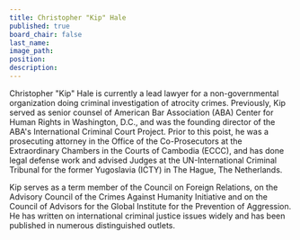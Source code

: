 ```yaml
---
title: Christopher "Kip" Hale
published: true
board_chair: false
last_name:
image_path:
position:
description:
---
```


Christopher "Kip" Hale is currently a lead lawyer for a non-governmental organization doing criminal investigation of atrocity crimes. Previously, Kip served as senior counsel of American Bar Association (ABA) Center for Human Rights in Washington, D.C., and was the founding director of the ABA's International Criminal Court Project. Prior to this poist, he was a prosecuting attorney in the Office of the Co-Prosecutors at the Extraordinary Chambers in the Courts of Cambodia (ECCC), and has done legal defense work and advised Judges at the UN-International Criminal Tribunal for the former Yugoslavia (ICTY) in The Hague, The Netherlands.

Kip serves as a term member of the Council on Foreign Relations, on the Advisory Council of the Crimes Against Humanity Initiative and on the Council of Advisors for the Global Institute for the Prevention of Aggression. He has written on international criminal justice issues widely and has been published in numerous distinguished outlets.&nbsp;